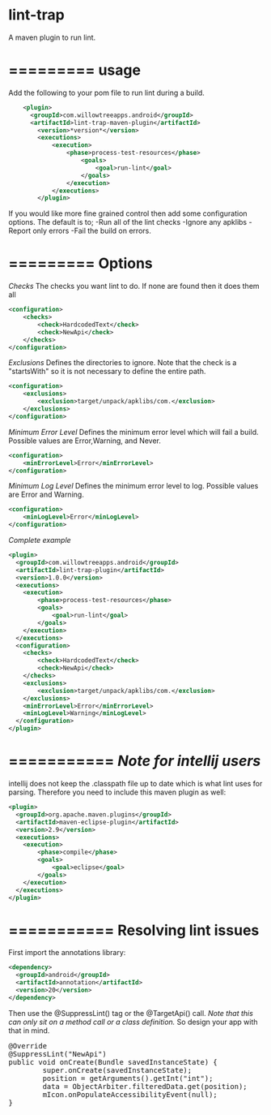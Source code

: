 lint-trap
=========

A maven plugin to run lint.

=========
usage
=========

Add the following to your pom file to run lint during a build.
```xml
    <plugin>
      <groupId>com.willowtreeapps.android</groupId>
      <artifactId>lint-trap-maven-plugin</artifactId>
        <version>*version*</version>
        <executions>
            <execution>
                <phase>process-test-resources</phase>
                    <goals>
                        <goal>run-lint</goal>
                    </goals>
                </execution>
            </executions>
        </plugin>
```
If you would like more fine grained control then add some configuration options. The default is to;
-Run all of the lint checks
-Ignore any apklibs
-Report only errors 
-Fail the build on errors.

=========
Options
=========

*Checks*
The checks you want lint to do. If none are found then it does them all
```xml
<configuration>
	<checks>
		<check>HardcodedText</check>
		<check>NewApi</check>
	</checks>
</configuration>	
```

*Exclusions*
Defines the directories to ignore. Note that the check is a "startsWith" so it is not necessary to define the entire path.

```xml
<configuration>
	<exclusions>
		<exclusion>target/unpack/apklibs/com.</exclusion>
	</exclusions>
</configuration>	
```

*Minimum Error Level*
Defines the minimum error level which will fail a build. Possible values are Error,Warning, and Never.

```xml
<configuration>
	<minErrorLevel>Error</minErrorLevel>
</configuration>	
```

*Minimum Log Level*
Defines the minimum error level to log. Possible values are Error and Warning.

```xml
<configuration>
	<minLogLevel>Error</minLogLevel>
</configuration>	
```

*Complete example*
```xml
<plugin>
  <groupId>com.willowtreeapps.android</groupId>
  <artifactId>lint-trap-plugin</artifactId>
  <version>1.0.0</version>
  <executions>
    <execution>
        <phase>process-test-resources</phase>
        <goals>
            <goal>run-lint</goal>
        </goals>
    </execution>
  </executions>
  <configuration>
    <checks>
        <check>HardcodedText</check>
        <check>NewApi</check>
    </checks>
    <exclusions>
        <exclusion>target/unpack/apklibs/com.</exclusion>
    </exclusions>
    <minErrorLevel>Error</minErrorLevel>
    <minLogLevel>Warning</minLogLevel>
  </configuration>
</plugin>
```

===========
*Note for intellij users*
===========

intellij does not keep the .classpath file up to date which is what lint uses for parsing. Therefore you need to include this maven plugin as well:
```xml
<plugin>
  <groupId>org.apache.maven.plugins</groupId>
  <artifactId>maven-eclipse-plugin</artifactId>
  <version>2.9</version>
  <executions>
    <execution>
        <phase>compile</phase>
        <goals>
            <goal>eclipse</goal>
        </goals>
    </execution>
  </executions>
</plugin>
```

===========
Resolving lint issues
===========
First import the annotations library:
```xml
<dependency>
  <groupId>android</groupId>
  <artifactId>annotation</artifactId>
  <version>20</version>
</dependency>
```

Then use the @SuppressLint() tag or the @TargetApi() call. *Note that this can only sit on a method call or a class definition.* So design your app with that in mind.
<pre>
@Override
@SuppressLint("NewApi")
public void onCreate(Bundle savedInstanceState) {
        super.onCreate(savedInstanceState);
        position = getArguments().getInt("int");
        data = ObjectArbiter.filteredData.get(position);
        mIcon.onPopulateAccessibilityEvent(null);
}
</pre>
